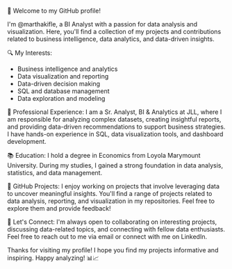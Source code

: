 👋 Welcome to my GitHub profile!

I'm @marthakifle, a BI Analyst with a passion for data analysis and visualization. Here, you'll find a collection of my projects and contributions related to business intelligence, data analytics, and data-driven insights.

🔍 My Interests:
- Business intelligence and analytics
- Data visualization and reporting
- Data-driven decision making
- SQL and database management
- Data exploration and modeling

💼 Professional Experience:
I am a Sr. Analyst, BI & Analytics at JLL, where I am responsible for analyzing complex datasets, creating insightful reports, and providing data-driven recommendations to support business strategies. I have hands-on experience in SQL, data visualization tools, and dashboard development.

📚 Education:
I hold a degree in Economics from Loyola Marymount University. During my studies, I gained a strong foundation in data analysis, statistics, and data management.

🌟 GitHub Projects:
I enjoy working on projects that involve leveraging data to uncover meaningful insights. You'll find a range of projects related to data analysis, reporting, and visualization in my repositories. Feel free to explore them and provide feedback!

🤝 Let's Connect:
I'm always open to collaborating on interesting projects, discussing data-related topics, and connecting with fellow data enthusiasts. Feel free to reach out to me via email or connect with me on LinkedIn.

Thanks for visiting my profile! I hope you find my projects informative and inspiring. Happy analyzing! 📊📈
